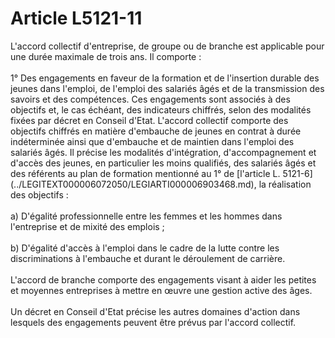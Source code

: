 # Article L5121-11

<p align="left">
  L'accord collectif d'entreprise, de groupe ou de branche est applicable pour une durée maximale de trois ans. Il comporte : <br /> <br />1° Des engagements en faveur de la formation et de l'insertion durable des jeunes dans l'emploi, de l'emploi des salariés âgés et de la transmission des savoirs et des compétences. Ces engagements sont associés à des objectifs et, le cas échéant, des indicateurs chiffrés, selon des modalités fixées par décret en Conseil d'Etat. L'accord collectif comporte des objectifs chiffrés en matière d'embauche de jeunes en contrat à durée indéterminée ainsi que d'embauche et de maintien dans l'emploi des salariés âgés. Il précise les modalités d'intégration, d'accompagnement et d'accès des jeunes, en particulier les moins qualifiés, des salariés âgés et des référents au plan de formation mentionné au 1° de [l'article L. 5121-6](../LEGITEXT000006072050/LEGIARTI000006903468.md), la réalisation des objectifs : <br /> <br />a) D'égalité professionnelle entre les femmes et les hommes dans l'entreprise et de mixité des emplois ; <br /> <br />b) D'égalité d'accès à l'emploi dans le cadre de la lutte contre les discriminations à l'embauche et durant le déroulement de carrière. <br /> <br />L'accord de branche comporte des engagements visant à aider les petites et moyennes entreprises à mettre en œuvre une gestion active des âges. <br /> <br />Un décret en Conseil d'Etat précise les autres domaines d'action dans lesquels des engagements peuvent être prévus par l'accord collectif.
</p>